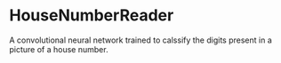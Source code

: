 # HouseNumberReader
A convolutional neural network trained to calssify the digits present in a picture of a house number.
